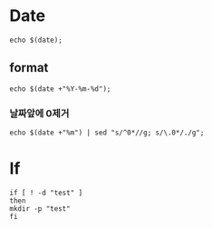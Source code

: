 # Date
```shell
echo $(date);
```

## format
```shell
echo $(date +"%Y-%m-%d");
```

### 날짜앞에 0제거
```shell
echo $(date +"%m") | sed "s/^0*//g; s/\.0*/./g";
```

# If
```shell
if [ ! -d "test" ]
then
mkdir -p "test"
fi
```